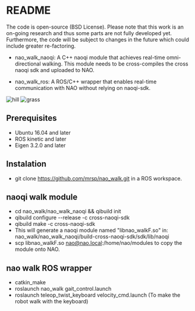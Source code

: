 # README
 The code is open-source (BSD License). Please note that this work is an on-going research and thus some parts are not fully developed yet. Furthermore, the code will be subject to changes in the future which could include greater re-factoring.

* nao_walk_naoqi: A C++ naoqi module that achieves real-time omni-directional walking. This module needs to be cross-compiles the cross naoqi sdk and uploaded to NAO.

* nao_walk_ros: A ROS/C++ wrapper that enables real-time communication with NAO without relying on naoqi-sdk.

![hill](http://users.ics.forth.gr/~spiperakis/hill_nao.gif)
![grass](http://users.ics.forth.gr/~spiperakis/grass_nao.gif)


## Prerequisites
* Ubuntu 16.04 and later
* ROS kinetic and later
* Eigen 3.2.0 and later

## Instalation
* git clone https://github.com/mrsp/nao_walk.git in a ROS workspace.

## naoqi walk module
* cd nao_walk/nao_walk_naoqi && qibuild init
* qibuild configure --release -c cross-naoqi-sdk
* qibuild make -c cross-naoqi-sdk
* This will generate a naoqi module named "libnao_walkF.so"  in:
  nao_walk/nao_walk_naoqi/build-cross-naoqi-sdk/sdk/lib/naoqi
* scp libnao_walkF.so nao@nao.local:/home/nao/modules to copy the module onto NAO.

## nao walk ROS wrapper
* catkin_make 
* roslaunch nao_walk gait_control.launch
* roslaunch teleop_twist_keyboard velocity_cmd.launch (To make the robot walk with the keyboard)
